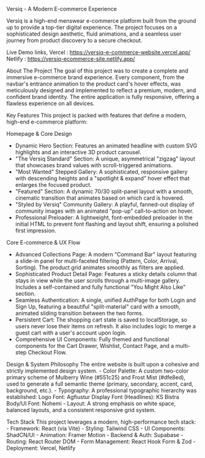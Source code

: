 Versiq - A Modern E-commerce Experience

  Versiq is a high-end menswear e-commerce platform built from the ground up to provide a top-tier digital experience. The project focuses on a sophisticated design aesthetic, fluid animations, and a seamless user journey from product discovery to a secure checkout.

Live Demo links,
  Vercel : https://versiq-e-commerce-website.vercel.app/
  Netlify : https://versiq-ecommerce-site.netlify.app/
  
About The Project
  The goal of this project was to create a complete and immersive e-commerce brand experience. Every component, from the navbar's entrance animation to the product card's hover effects, was meticulously designed and implemented to reflect a premium, modern, and confident brand identity. The entire application is fully responsive, offering a flawless experience on all devices.

Key Features
  This project is packed with features that define a modern, high-end e-commerce platform:

Homepage & Core Design
  - Dynamic Hero Section: Features an animated headline with custom SVG highlights and an interactive 3D product carousel.
  - "The Versiq Standard" Section: A unique, asymmetrical "zigzag" layout that showcases brand values with scroll-triggered animations.
  - "Most Wanted" Stepped Gallery: A sophisticated, responsive gallery with descending heights and a "spotlight & expand" hover effect that enlarges the focused product.
  - "Featured" Section: A dynamic 70/30 split-panel layout with a smooth, cinematic transition that animates based on which card is hovered.
  - "Styled by Versiq" Community Gallery: A playful, fanned-out display of community images with an animated "pop-up" call-to-action on hover.
  - Professional Preloader: A lightweight, font-embedded preloader in the initial HTML to prevent font flashing and layout shift, ensuring a polished first impression.

Core E-commerce & UX Flow
  - Advanced Collections Page: A modern "Command Bar" layout featuring a slide-in panel for multi-faceted filtering (Pattern, Color, Arrival, Sorting). The product grid animates smoothly as filters are applied.
  - Sophisticated Product Detail Page: Features a sticky details column that stays in view while the user scrolls through a multi-image gallery. Includes a self-contained and fully functional "You Might Also Like" section.
  - Seamless Authentication: A single, unified AuthPage for both Login and Sign Up, featuring a beautiful "split-material" card with a smooth, animated sliding transition between the two forms.
  - Persistent Cart: The shopping cart state is saved to localStorage, so users never lose their items on refresh. It also includes logic to merge a guest cart with a user's account upon login.
  - Comprehensive UI Components: Fully themed and functional components for the Cart Drawer, Wishlist, Contact Page, and a multi-step Checkout Flow.

Design & System Philosophy
  The entire website is built upon a cohesive and strictly implemented design system.
    - Color Palette: A custom two-color primary scheme of Mulberry Wine (#551c25) and Frost Mist (#dfe8ed), used to generate a full semantic theme (primary, secondary, accent, card, background, etc.).
    - Typography: A professional typographic hierarchy was established:
        Logo Font: Agfiustur
        Display Font (Headlines): KS Bistra
        Body/UI Font: Nohemi
    - Layout: A strong emphasis on white space, balanced layouts, and a consistent responsive grid system.

Tech Stack
  This project leverages a modern, high-performance tech stack:
    - Framework: React (via Vite)
    - Styling: Tailwind CSS
    - UI Components: ShadCN/UI
    - Animation: Framer Motion
    - Backend & Auth: Supabase
    - Routing: React Router DOM
    - Form Management: React Hook Form & Zod
    - Deployment: Vercel, Netlify
